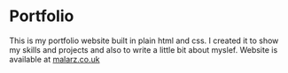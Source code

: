 # Portfolio
This is my portfolio website built in plain html and css. I created it to show my skills and projects and also to write a little bit about myslef. Website is available at <a href="https://malarz.co.uk/" target="_blank">malarz.co.uk</a>

